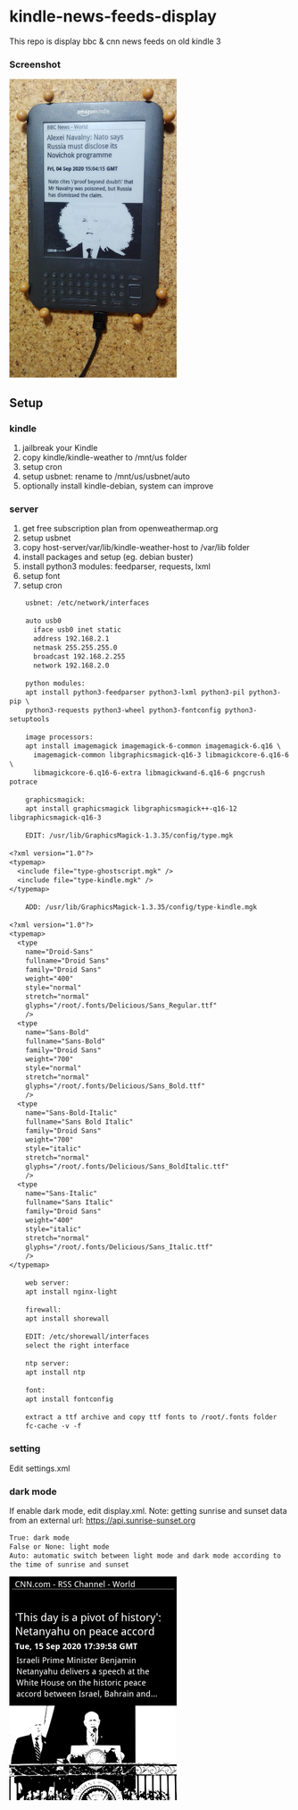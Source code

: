 # kindle-news-feeds-display
 
This repo is display bbc & cnn news feeds on old kindle 3

### Screenshot
<img src="screenshot.jpg" width="300" alt="Kindle 3 screenshot" />

## Setup
### kindle
1. jailbreak your Kindle
2. copy kindle/kindle-weather to /mnt/us folder
3. setup cron
5. setup usbnet: rename to /mnt/us/usbnet/auto
4. optionally install kindle-debian, system can improve

### server
1. get free subscription plan from openweathermap.org
2. setup usbnet
3. copy host-server/var/lib/kindle-weather-host to /var/lib folder
4. install packages and setup (eg. debian buster)
5. install python3 modules: feedparser, requests, lxml
6. setup font
7. setup cron

```
    usbnet: /etc/network/interfaces
    
    auto usb0
      iface usb0 inet static
      address 192.168.2.1
      netmask 255.255.255.0
      broadcast 192.168.2.255
      network 192.168.2.0

    python modules:
    apt install python3-feedparser python3-lxml python3-pil python3-pip \
    python3-requests python3-wheel python3-fontconfig python3-setuptools

    image processors:
    apt install imagemagick imagemagick-6-common imagemagick-6.q16 \
      imagemagick-common libgraphicsmagick-q16-3 libmagickcore-6.q16-6 \
      libmagickcore-6.q16-6-extra libmagickwand-6.q16-6 pngcrush potrace

    graphicsmagick:
    apt install graphicsmagick libgraphicsmagick++-q16-12 libgraphicsmagick-q16-3

    EDIT: /usr/lib/GraphicsMagick-1.3.35/config/type.mgk
      
<?xml version="1.0"?>
<typemap>
  <include file="type-ghostscript.mgk" />
  <include file="type-kindle.mgk" /> 
</typemap>

    ADD: /usr/lib/GraphicsMagick-1.3.35/config/type-kindle.mgk
       
<?xml version="1.0"?>
<typemap>
  <type
    name="Droid-Sans"
    fullname="Droid Sans"
    family="Droid Sans"
    weight="400"
    style="normal"
    stretch="normal"
    glyphs="/root/.fonts/Delicious/Sans_Regular.ttf"
    />
  <type
    name="Sans-Bold"
    fullname="Sans-Bold"
    family="Droid Sans"
    weight="700"
    style="normal"
    stretch="normal"
    glyphs="/root/.fonts/Delicious/Sans_Bold.ttf"
    />
  <type
    name="Sans-Bold-Italic"
    fullname="Sans Bold Italic"
    family="Droid Sans"
    weight="700"
    style="italic"
    stretch="normal"
    glyphs="/root/.fonts/Delicious/Sans_BoldItalic.ttf"
    />
  <type
    name="Sans-Italic"
    fullname="Sans Italic"
    family="Droid Sans"
    weight="400"
    style="italic"
    stretch="normal"
    glyphs="/root/.fonts/Delicious/Sans_Italic.ttf"
    />
</typemap>

    web server:
    apt install nginx-light

    firewall:
    apt install shorewall
    
    EDIT: /etc/shorewall/interfaces
    select the right interface
    
    ntp server:
    apt install ntp

    font:
    apt install fontconfig

    extract a ttf archive and copy ttf fonts to /root/.fonts folder
    fc-cache -v -f
```

### setting
Edit settings.xml

### dark mode
If enable dark mode, edit display.xml.
Note: getting sunrise and sunset data from an external url:  https://api.sunrise-sunset.org
```
True: dark mode
False or None: light mode
Auto: automatic switch between light mode and dark mode according to the time of sunrise and sunset
```
<img src="sample_images/cnn-world-dark-mode.png" width="300" alt="kindle news feeds - dark mode" />
